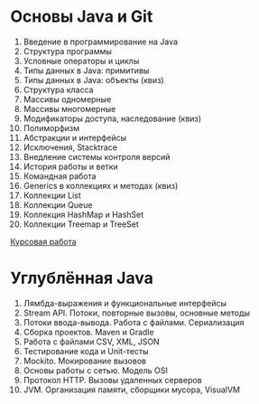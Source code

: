 # Основы Java и Git

1. Введение в программирование на Java
1. Структура программы
1. Условные операторы и циклы
1. Типы данных в Java: примитивы
1. Типы данных в Java: объекты (квиз)
1. Структура класса
1. Массивы одномерные
1. Массивы многомерные
1. Модификаторы доступа, наследование (квиз)
1. Полиморфизм
1. Абстракции и интерфейсы
1. Исключения, Stacktrace
1. Внедление системы контроля версий
1. История работы и ветки
1. Командная работа
1. Generics в коллекциях и методах (квиз)
1. Коллекции List
1. Коллекции Queue
1. Коллекция HashMap и HashSet
1. Коллекции Treemap и TreeSet

[Курсовая работа](https://github.com/netology-code/java-diplom)

# Углублённая Java
1. Лямбда-выражения и функциональные интерфейсы
1. Stream API. Потоки, повторные вызовы, основные методы
1. Потоки ввода-вывода. Работа с файлами. Сериализация
1. Сборка проектов. Maven и Gradle
1. Работа с файлами CSV, XML, JSON
1. Тестирование кода и Unit-тесты
1. Mockito. Мокирование вызовов
1. Основы работы с сетью. Модель OSI
1. Протокол HTTP. Вызовы удаленных серверов
1. JVM. Организация памяти, сборщики мусора, VisualVM
